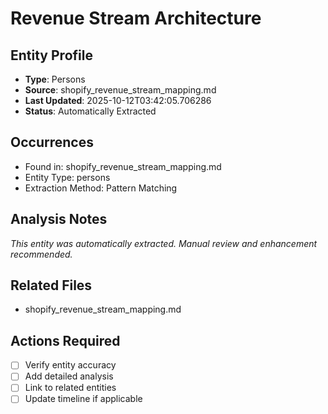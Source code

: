 # Revenue Stream Architecture

## Entity Profile
- **Type**: Persons
- **Source**: shopify_revenue_stream_mapping.md
- **Last Updated**: 2025-10-12T03:42:05.706286
- **Status**: Automatically Extracted

## Occurrences
- Found in: shopify_revenue_stream_mapping.md
- Entity Type: persons
- Extraction Method: Pattern Matching

## Analysis Notes
*This entity was automatically extracted. Manual review and enhancement recommended.*

## Related Files
- shopify_revenue_stream_mapping.md

## Actions Required
- [ ] Verify entity accuracy
- [ ] Add detailed analysis
- [ ] Link to related entities
- [ ] Update timeline if applicable
